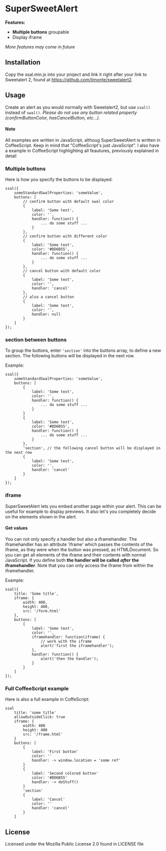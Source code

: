 # SuperSweetAlert

**Features:**
- **Multiple buttons** groupable
- Display iframe

*More features may come in future*

## Installation

Copy the ssal.min.js into your project and link it right after your link to Sweetalert 2, found at https://github.com/limonte/sweetalert2.

## Usage

Create an alert as you would normally with Sweetalert2, but use `ssal()` instead of `swal()`.
*Please do not use any button related property (confirmButtonColor, hasCancelButton, etc...).*

#### Note
All examples are written in JavaScript, althoug SuperSweetAlert is written in CoffeeScript. Keep in mind that "CoffeeScript's just JavaScript". I also have a example in CoffeeScript highlighting all feautures, previously explained in detail

### Multiple buttons

Here is how you specify the buttons to be displayed:

```
ssal({
    someStandardSwalProperties: 'someValue',
    buttons: [
        // confirm button with default swal color
        {
            label: 'Some text',
            color: '',
            handler: function() {
                ... do some stuff ...
            }
        },
        // confirm button with different color
        {
            label: 'Some text',
            color: '#DD6B55',
            handler: function() {
                ... do some stuff ...
            }
        },
        // cancel button with default color
        {
            label: 'Some text',
            color: '',
            handler: 'cancel'
        },
        // also a cancel button
        {
            label: 'Some text',
            color: '',
            handler: null
        }
    ]
});
```

### section between buttons

To group the buttons, enter `'section'` into the buttons array, to define a new section. The following buttons will be displayed in the next row.

Example:

```
ssal({
    someStandardSwalProperties: 'someValue',
    buttons: [
        {
            label: 'Some text',
            color: '',
            handler: function() {
                ... do some stuff ...
            }
        }
        {
            label: 'Some text',
            color: '#DD6B55',
            handler: function() {
                ... do some stuff ...
            }
        },
        'section', // the following cancel button will be displayed in the next row
        {
            label: 'Some text',
            color: '',
            handler: 'cancel'
        }
    ]
});
```

### iframe

SuperSweetAlert lets you embed another page within your alert. This can be useful for example to display previews. It also let's you completely decide on the elements shown in the alert.

#### Get values

You can not only specify a handler but also a iframehandler. The iframehandler has an attribute 'iframe' which passes the contents of the iframe, as they were when the button was pressed, as HTMLDocument. So you can get all elements of the iframe and their contents with normal JavaScript.
If you define both **the handler will be called** ***after*** **the iframehandler**. Note that you can only access the iframe from within the iframehandler.

Example:

```
ssal({
    title: 'Some title',
    iframe: {
        width: 400,
        height: 400,
        src: '/form.html'
    },
    buttons: [
        {
            label: 'Some text',
            color: '',
            iframehandler: function(iframe) {
                // work with the iframe
                alert('first the iframehandler');
            },
            handler: function() {
                alert('then the handler');
            }
        }
    ]
});
```

### Full CoffeeScript example

Here is also a full example in CoffeScript:

```
ssal
    title: 'some title'
    allowOutsideClick: true
    iframe: {
        width: 400
        height: 400
        src: '/frame.html'
    }
    buttons: [
        {
            label: 'First button'
            color: ''
            handler: -> window.location = 'some ref'
        }
        {
            label: 'Second colored button'
            color: '#DD6B55'
            handler: -> doStuff()
        }
        'section'
        {
            label: 'Cancel'
            color: ''
            handler: 'cancel'
        }
    ]
```

## License

Licensed under the Mozilla Public License 2.0 found in LICENSE file
